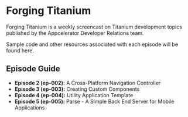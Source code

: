 # Forging Titanium

Forging Titanium is a weekly screencast on Titanium development topics published by the Appcelerator Developer Relations team.

Sample code and other resources associated with each episode will be found here.

## Episode Guide

* __Episode 2 (ep-002):__ A Cross-Platform Navigation Controller
* __Episode 3 (ep-003):__ Creating Custom Components
* __Episode 4 (ep-004):__ Utility Application Template
* __Episode 5 (ep-005):__ Parse - A Simple Back End Server for Mobile Applications